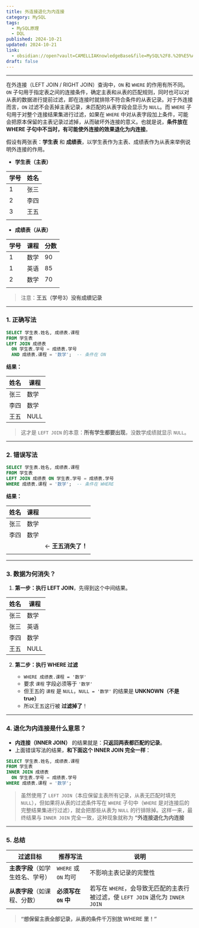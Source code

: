 ```yaml
---
title: 外连接退化为内连接
category: MySQL
tags:
  - MySQL原理
  - DQL
published: 2024-10-21
updated: 2024-10-21
link:
  - obsidian://open?vault=CAMELLIAKnowledgeBase&file=MySQL%2F8.%20%E5%A4%96%E8%BF%9E%E6%8E%A5
draft: false
---
```

---

在外连接（LEFT JOIN / RIGHT JOIN）查询中，`ON` 和 `WHERE` 的作用有所不同。`ON` 子句用于指定表之间的连接条件，确定主表和从表的匹配规则，同时也可以对从表的数据进行提前过滤，即在连接时就排除不符合条件的从表记录。对于外连接而言，`ON` 过滤不会丢掉主表记录，未匹配的从表字段会显示为 `NULL`。而 `WHERE` 子句用于对整个连接结果集进行过滤，如果在 `WHERE` 中对从表字段加上条件，可能会把原本保留的主表记录过滤掉，从而破坏外连接的意义。也就是说，**条件放在 WHERE 子句中不当时，有可能使外连接的效果退化为内连接**。

假设有两张表：**学生表** 和 **成绩表**，以学生表作为主表、成绩表作为从表来举例说明外连接的作用。

- **学生表（主表）**

| 学号  | 姓名  |
| --- | --- |
| 1   | 张三  |
| 2   | 李四  |
| 3   | 王五  |
|     |     |

- **成绩表（从表）**

| 学号  | 课程  | 分数  |
| --- | --- | --- |
| 1   | 数学  | 90  |
| 1   | 英语  | 85  |
| 2   | 数学  | 70  |
|     |     |     |
> 注意：**王五（学号3）没有成绩记录**

---

### 1. 正确写法

```sql
SELECT 学生表.姓名, 成绩表.课程
FROM 学生表
LEFT JOIN 成绩表 
  ON 学生表.学号 = 成绩表.学号 
  AND 成绩表.课程 = '数学';  -- 条件在 ON
```

**结果：**

| 姓名 | 课程 |
|------|------|
| 张三 | 数学 |
| 李四 | 数学 |
| 王五 | NULL | ← **王五保留了！**

> 这才是 `LEFT JOIN` 的本意：**所有学生都要出现**，没数学成绩就显示 `NULL`。

---

### 2. 错误写法

```sql
SELECT 学生表.姓名, 成绩表.课程
FROM 学生表
LEFT JOIN 成绩表 ON 学生表.学号 = 成绩表.学号
WHERE 成绩表.课程 = '数学';  -- 条件在 WHERE
```

**结果：**

| 姓名  | 课程  |              |
| --- | --- | ------------ |
| 张三  | 数学  |              |
| 李四  | 数学  |              |
|     |     | ← **王五消失了！** |
|     |     |              |

---

### 3. 数据为何消失？

1. **第一步：执行 LEFT JOIN**，先得到这个中间结果。

| 姓名  | 课程   |
| --- | ---- |
| 张三  | 数学   |
| 张三  | 英语   |
| 李四  | 数学   |
| 王五  | NULL |

2. **第二步：执行 WHERE 过滤**  

   - `WHERE 成绩表.课程 = '数学'`  
   - 要求 `课程` 字段必须等于 `'数学'`  
   - 但王五的 `课程` 是 `NULL`，`NULL = '数学'` 的结果是 **UNKNOWN（不是 true）**  
   - 所以王五这行被 **过滤掉了**！

---

### 4. 退化为内连接是什么意思？

- **内连接（INNER JOIN）** 的结果就是：**只返回两表都匹配的记录**。
- 上面错误写法的结果，**和下面这个 INNER JOIN 完全一样**：

```sql
SELECT 学生表.姓名, 成绩表.课程
FROM 学生表
INNER JOIN 成绩表 
  ON 学生表.学号 = 成绩表.学号
WHERE 成绩表.课程 = '数学';
```

> 虽然使用了 `LEFT JOIN`（本应保留主表所有记录，从表无匹配时填充 `NULL`），但如果将从表的过滤条件写在 `WHERE` 子句中（`WHERE` 是对连接后的完整结果集进行过滤），就会把那些从表为 `NULL` 的行排除掉。这样一来，最终结果与 `INNER JOIN` 完全一致，这种现象就称为 **“外连接退化为内连接**

---

### 5. 总结

| 过滤目标             | 推荐写法         | 说明 |
|--------------------|----------------|------|
| **主表字段**（如学生姓名、学号） | `WHERE` 或 `ON` 均可 | 不影响主表记录的完整性 |
| **从表字段**（如课程、分数）   | **必须写在 `ON` 中** | 若写在 `WHERE`，会导致无匹配的主表行被过滤，使 `LEFT JOIN` 退化为 `INNER JOIN` |

> **“想保留主表全部记录，从表的条件千万别放 WHERE 里！”**

